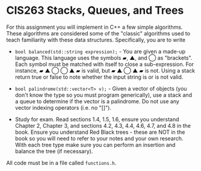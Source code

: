 # CIS263 Stacks, Queues, and Trees

For this assignment you will implement in C++ a few simple algorithms.  These algorithms are considered some of the "classic" algorithms used to teach familiarity with these data structures.  Specifically, you are to write

- ```bool balanced(std::string expression);``` - You are given a made-up language.  This language uses the symbols ▰, ▲, and ◯ as "brackets".  Each symbol must be matched with itself to close a sub-expression.  For instance, ▰ ▲ ◯ ◯ ▲ ▰ is valid, but ▰ ▲ ◯ ▲ ▰ is not.  Using a stack return true or false to note whether the input string is or is not valid.

- ```bool palindrome(std::vector<T> v);``` - Given a vector of objects (you don't know the type so you must program generically), use a stack and a queue to determine if the vector is a palindrome.  Do not use any vector indexing operators (i.e. no "[]").

- Study for exam.  Read sections 1.4, 1.5, 1.6, ensure you understand Chapter 2, Chapter 3, and sections 4.2, 4.3, 4.4, 4.6, 4.7, and 4.8 in the book. Ensure you understand Red Black trees - these are NOT in the book so you will need to refer to your notes and your own research.  With each tree type make sure you can perform an insertion and balance the tree (if necessary).

All code must be in a file called ```functions.h```.
